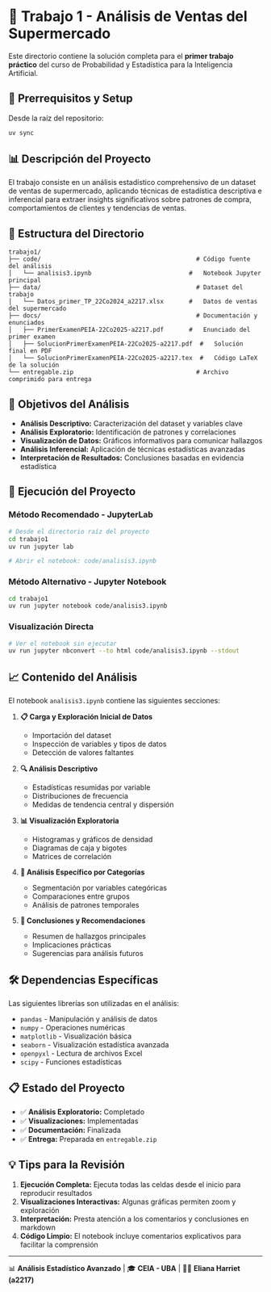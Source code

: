 # 🔬 Trabajo 1 - Análisis de Ventas del Supermercado

Este directorio contiene la solución completa para el **primer trabajo práctico** del curso de Probabilidad y Estadística para la Inteligencia Artificial.

## 🧰 Prerrequisitos y Setup

Desde la raíz del repositorio:
```bash
uv sync
```

## 📊 Descripción del Proyecto

El trabajo consiste en un análisis estadístico comprehensivo de un dataset de ventas de supermercado, aplicando técnicas de estadística descriptiva e inferencial para extraer insights significativos sobre patrones de compra, comportamientos de clientes y tendencias de ventas.

## 📁 Estructura del Directorio

```
trabajo1/
├── code/                                           # Código fuente del análisis
│   └── analisis3.ipynb                           #   Notebook Jupyter principal
├── data/                                           # Dataset del trabajo
│   └── Datos_primer_TP_22Co2024_a2217.xlsx       #   Datos de ventas del supermercado
├── docs/                                           # Documentación y enunciados
│   ├── PrimerExamenPEIA-22Co2025-a2217.pdf       #   Enunciado del primer examen
│   ├── SolucionPrimerExamenPEIA-22Co2025-a2217.pdf  #   Solución final en PDF
│   └── SolucionPrimerExamenPEIA-22Co2025-a2217.tex  #   Código LaTeX de la solución
└── entregable.zip                                  # Archivo comprimido para entrega
```

## 🎯 Objetivos del Análisis

- **Análisis Descriptivo:** Caracterización del dataset y variables clave
- **Análisis Exploratorio:** Identificación de patrones y correlaciones
- **Visualización de Datos:** Gráficos informativos para comunicar hallazgos
- **Análisis Inferencial:** Aplicación de técnicas estadísticas avanzadas
- **Interpretación de Resultados:** Conclusiones basadas en evidencia estadística

## 🚀 Ejecución del Proyecto

### Método Recomendado - JupyterLab
```bash
# Desde el directorio raíz del proyecto
cd trabajo1
uv run jupyter lab

# Abrir el notebook: code/analisis3.ipynb
```

### Método Alternativo - Jupyter Notebook
```bash
cd trabajo1
uv run jupyter notebook code/analisis3.ipynb
```

### Visualización Directa
```bash
# Ver el notebook sin ejecutar
uv run jupyter nbconvert --to html code/analisis3.ipynb --stdout
```

## 📈 Contenido del Análisis

El notebook `analisis3.ipynb` contiene las siguientes secciones:

1. **📋 Carga y Exploración Inicial de Datos**
   - Importación del dataset
   - Inspección de variables y tipos de datos
   - Detección de valores faltantes

2. **🔍 Análisis Descriptivo**
   - Estadísticas resumidas por variable
   - Distribuciones de frecuencia
   - Medidas de tendencia central y dispersión

3. **📊 Visualización Exploratoria**
   - Histogramas y gráficos de densidad
   - Diagramas de caja y bigotes
   - Matrices de correlación

4. **🎯 Análisis Específico por Categorías**
   - Segmentación por variables categóricas
   - Comparaciones entre grupos
   - Análisis de patrones temporales

5. **📝 Conclusiones y Recomendaciones**
   - Resumen de hallazgos principales
   - Implicaciones prácticas
   - Sugerencias para análisis futuros

## 🛠️ Dependencias Específicas

Las siguientes librerías son utilizadas en el análisis:
- `pandas` - Manipulación y análisis de datos
- `numpy` - Operaciones numéricas
- `matplotlib` - Visualización básica
- `seaborn` - Visualización estadística avanzada
- `openpyxl` - Lectura de archivos Excel
- `scipy` - Funciones estadísticas

## 📋 Estado del Proyecto

- ✅ **Análisis Exploratorio:** Completado
- ✅ **Visualizaciones:** Implementadas
- ✅ **Documentación:** Finalizada
- ✅ **Entrega:** Preparada en `entregable.zip`

## 💡 Tips para la Revisión

1. **Ejecución Completa:** Ejecuta todas las celdas desde el inicio para reproducir resultados
2. **Visualizaciones Interactivas:** Algunas gráficas permiten zoom y exploración
3. **Interpretación:** Presta atención a los comentarios y conclusiones en markdown
4. **Código Limpio:** El notebook incluye comentarios explicativos para facilitar la comprensión

---

📊 **Análisis Estadístico Avanzado** | 🎓 **CEIA - UBA** | 👩‍🎓 **Eliana Harriet (a2217)** 
